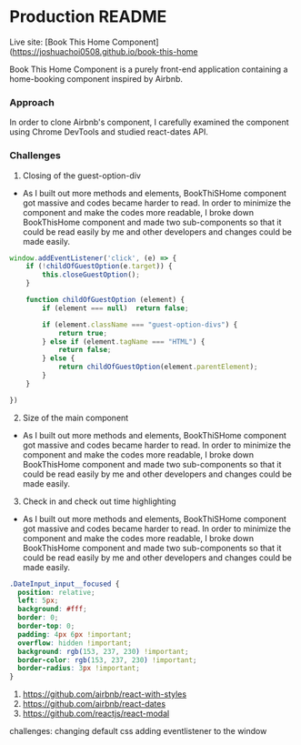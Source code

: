 # Production README

Live site: [Book This Home Component](https://joshuachoi0508.github.io/book-this-home

Book This Home Component is a purely front-end application containing a home-booking component inspired by Airbnb.  

### Approach
In order to clone Airbnb's component, I carefully examined the component using Chrome DevTools and studied react-dates API.

### Challenges
1. Closing of the guest-option-div

  -   As I built out more methods and elements, BookThiSHome component got massive and codes became harder to read. In order to minimize the component and make the codes more readable, I broke down BookThisHome component and made two sub-components so that it could be read easily by me and other developers and changes could be made easily.


 ```javascript
 window.addEventListener('click', (e) => {
     if (!childOfGuestOption(e.target)) {
         this.closeGuestOption();
     }

     function childOfGuestOption (element) {
         if (element === null)  return false;

         if (element.className === "guest-option-divs") {
             return true;
         } else if (element.tagName === "HTML") {
             return false;
         } else {
             return childOfGuestOption(element.parentElement);
         }
     }

 })
```

2. Size of the main component

  - As I built out more methods and elements, BookThiSHome component got massive and codes became harder to read. In order to minimize the component and make the codes more readable, I broke down BookThisHome component and made two sub-components so that it could be read easily by me and other developers and changes could be made easily.

3. Check in and check out time highlighting

  -   As I built out more methods and elements, BookThiSHome component got massive and codes became harder to read. In order to minimize the component and make the codes more readable, I broke down BookThisHome component and made two sub-components so that it could be read easily by me and other developers and changes could be made easily.

  ```css
  .DateInput_input__focused {
    position: relative;
    left: 5px;
    background: #fff;
    border: 0;
    border-top: 0;
    padding: 4px 6px !important;
    overflow: hidden !important;
    background: rgb(153, 237, 230) !important;
    border-color: rgb(153, 237, 230) !important;
    border-radius: 3px !important;
  }
  ```








1. https://github.com/airbnb/react-with-styles
2. https://github.com/airbnb/react-dates
3. https://github.com/reactjs/react-modal

challenges: changing default css
adding eventlistener to the window
